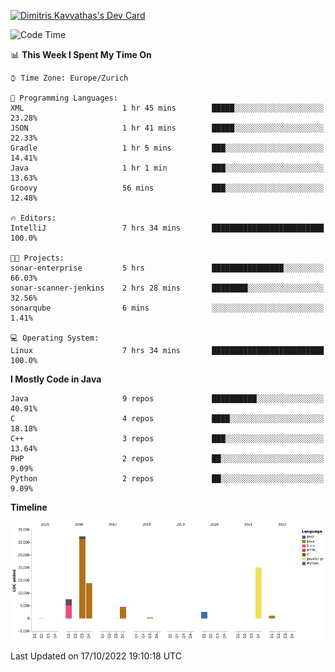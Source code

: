 <a href="https://app.daily.dev/JimR21"><img src="https://api.daily.dev/devcards/1a6ea627b9cf4de4a4f1b5f5cac8c85e.png?r=t8i" width="400" alt="Dimitris Kavvathas's Dev Card"/></a>

<!--START_SECTION:waka-->
![Code Time](http://img.shields.io/badge/Code%20Time-3%2C657%20hrs%2037%20mins-blue)

📊 **This Week I Spent My Time On** 

```text
⌚︎ Time Zone: Europe/Zurich

💬 Programming Languages: 
XML                      1 hr 45 mins        █████░░░░░░░░░░░░░░░░░░░░   23.28% 
JSON                     1 hr 41 mins        █████░░░░░░░░░░░░░░░░░░░░   22.33% 
Gradle                   1 hr 5 mins         ███░░░░░░░░░░░░░░░░░░░░░░   14.41% 
Java                     1 hr 1 min          ███░░░░░░░░░░░░░░░░░░░░░░   13.63% 
Groovy                   56 mins             ███░░░░░░░░░░░░░░░░░░░░░░   12.48%

🔥 Editors: 
IntelliJ                 7 hrs 34 mins       █████████████████████████   100.0%

🐱‍💻 Projects: 
sonar-enterprise         5 hrs               ████████████████░░░░░░░░░   66.03% 
sonar-scanner-jenkins    2 hrs 28 mins       ████████░░░░░░░░░░░░░░░░░   32.56% 
sonarqube                6 mins              ░░░░░░░░░░░░░░░░░░░░░░░░░   1.41%

💻 Operating System: 
Linux                    7 hrs 34 mins       █████████████████████████   100.0%

```

**I Mostly Code in Java** 

```text
Java                     9 repos             ██████████░░░░░░░░░░░░░░░   40.91% 
C                        4 repos             ████░░░░░░░░░░░░░░░░░░░░░   18.18% 
C++                      3 repos             ███░░░░░░░░░░░░░░░░░░░░░░   13.64% 
PHP                      2 repos             ██░░░░░░░░░░░░░░░░░░░░░░░   9.09% 
Python                   2 repos             ██░░░░░░░░░░░░░░░░░░░░░░░   9.09%

```


**Timeline**

![Chart not found](https://raw.githubusercontent.com/JimR21/JimR21/master/charts/bar_graph.png) 


 Last Updated on 17/10/2022 19:10:18 UTC
<!--END_SECTION:waka-->

<!--
**JimR21/JimR21** is a ✨ _special_ ✨ repository because its `README.md` (this file) appears on your GitHub profile.

Here are some ideas to get you started:

- 🔭 I’m currently working on ...
- 🌱 I’m currently learning ...
- 👯 I’m looking to collaborate on ...
- 🤔 I’m looking for help with ...
- 💬 Ask me about ...
- 📫 How to reach me: ...
- 😄 Pronouns: ...
- ⚡ Fun fact: ...
-->
